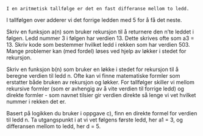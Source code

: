     I en aritmetisk tallfølge er det en fast differanse mellom to ledd.



I tallfølgen over adderer vi det forrige ledden med 5 for å få det neste.

Skriv en funksjon a(n) som bruker rekursjon til å returnere den n’te leddet i følgen.
Ledd nummer 3 i følgen har verdien 13. Dette skrives ofte som a3 = 13.
Skriv kode som bestemmer hvilket ledd i rekken som har verdien 503.
Mange problemer kan (med fordel) løses ved hjelp av løkker i stedet for rekursjon.

Skriv en funksjon b(n) som bruker en løkke i stedet for rekursjon til å beregne verdien til ledd n.
Ofte kan vi finne matematiske formler som erstatter både bruken av rekursjon og løkker. For tallfølger skiller vi mellom rekursive formler (som er avhengig av å vite verdien til forrige ledd) og direkte formler - som navnet tilsier gir verdien direkte så lenge vi vet hvilket nummer i rekken det er.

Basert på logikken du bruker i oppgave c), finn en direkte formel for verdien til ledd n.
Ta utgangspunkt i at vi vet følgens første ledd, her a1 = 3, og differansen mellom to ledd, her d = 5.